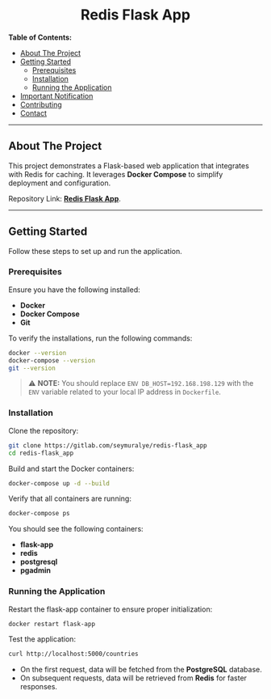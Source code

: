 <h1 align="center">Redis Flask App</h1>

**Table of Contents:**

- [About The Project](#about-the-project)
- [Getting Started](#getting-started)
  - [Prerequisites](#prerequisites)
  - [Installation](#installation)
  - [Running the Application](#running-the-application)
- [Important Notification](#important-notification)
- [Contributing](#contributing)
- [Contact](#contact)

---

## About The Project

This project demonstrates a Flask-based web application that integrates with Redis for caching. It leverages **Docker Compose** to simplify deployment and configuration.

Repository Link: **[Redis Flask App](https://gitlab.com/seymuralye/redis-flask_app)**.

---

## Getting Started

Follow these steps to set up and run the application.

### Prerequisites

Ensure you have the following installed:
- **Docker**
- **Docker Compose**
- **Git**

To verify the installations, run the following commands:
```bash
docker --version
docker-compose --version
git --version
```
> ⚠️ **NOTE:** You should replace `ENV DB_HOST=192.168.198.129` with the `ENV` variable related to your local IP address in `Dockerfile`.
### Installation

Clone the repository:
```bash
git clone https://gitlab.com/seymuralye/redis-flask_app
cd redis-flask_app
```
Build and start the Docker containers:
```bash
docker-compose up -d --build
```

Verify that all containers are running:
```bash
docker-compose ps
```
You should see the following containers:
- **flask-app**
- **redis**
- **postgresql**
- **pgadmin**

### Running the Application
Restart the flask-app container to ensure proper initialization:
```bash
docker restart flask-app
```
Test the application:
```bash
curl http://localhost:5000/countries
```
- On the first request, data will be fetched from the **PostgreSQL** database.
- On subsequent requests, data will be retrieved from **Redis** for faster responses.
